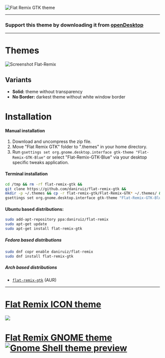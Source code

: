 ![Flat Remix GTK theme](https://github.com/daniruiz/flat-remix-gtk/raw/master/assets/logo.png)

<hr/>

### Support this theme by downloading it from [openDesktop](https://www.opendesktop.org/p/1214931)

<hr/>

# Themes
![Screenshot Flat-Remix](https://github.com/daniruiz/flat-remix-gtk/raw/master/assets/blue/gtk-blue.png)

## Variants
 - **Solid:** theme without transparency
 - **No Border:**  darkest theme without white window border

# Installation

#### Manual installation

1. Download and uncompress the zip file.
1. Move "Flat Remix GTK" folder to ".themes" in your home directory.
1. Run ```gsettings set org.gnome.desktop.interface gtk-theme "Flat-Remix-GTK-Blue"``` or select "Flat-Remix-GTK-Blue" via your desktop specific tweaks application.

#### Terminal installation

```sh
cd /tmp && rm -rf flat-remix-gtk &&
git clone https://github.com/daniruiz/flat-remix-gtk &&
mkdir -p ~/.themes && cp -r flat-remix-gtk/Flat-Remix-GTK* ~/.themes/ &&
gsettings set org.gnome.desktop.interface gtk-theme "Flat-Remix-GTK-Blue"
```

#### Ubuntu based distributions:

```sh
sudo add-apt-repository ppa:daniruiz/flat-remix
sudo apt-get update
sudo apt-get install flat-remix-gtk
```

##### Fedora based distributions

```sh
sudo dnf copr enable daniruiz/flat-remix
sudo dnf install flat-remix-gtk
```

##### Arch based distributions
+ [`flat-remix-gtk`](https://aur.archlinux.org/packages/flat-remix-gtk/) (AUR)

<hr/>

# [Flat Remix ICON theme](https://github.com/daniruiz/Flat-Remix/)
<a href="https://github.com/daniruiz/Flat-Remix/" align="center">
<img src="https://raw.githubusercontent.com/daniruiz/Flat-Remix/master/assets/preview.png">
</a>

# [Flat Remix GNOME theme ![Gnome Shell theme preview](https://raw.githubusercontent.com/daniruiz/flat-remix-gnome/master/assets/1.png)](https://github.com/daniruiz/Flat-Remix-GNOME-theme)

